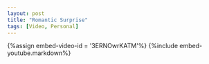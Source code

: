 ```yaml
---
layout: post
title: "Romantic Surprise"
tags: [Video, Personal]
---
```


{%assign embed-video-id = '3ERNOwrKATM'%}
{%include embed-youtube.markdown%}
